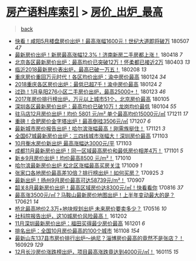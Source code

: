 [房产语料库索引](../../README.md)  > [房价_出炉_最高](房价_出炉_最高.md)
====
> [back](../README.md)

- [快看！咸阳5月楼盘房价出炉！最高涨幅1600元！世纪大道即将破万](http://jkwz.applinzi.com/ittc/7100420699074331665.html#%E5%BF%AB%E7%9C%8B%EF%BC%81%E5%92%B8%E9%98%B35%E6%9C%88%E6%A5%BC%E7%9B%98%E6%88%BF%E4%BB%B7%E5%87%BA%E7%82%89%EF%BC%81%E6%9C%80%E9%AB%98%E6%B6%A8%E5%B9%851600%E5%85%83%EF%BC%81%E4%B8%96%E7%BA%AA%E5%A4%A7%E9%81%93%E5%8D%B3%E5%B0%86%E7%A0%B4%E4%B8%87) 180507 *47* 
- [最新房价出炉！新房最高涨幅12.3%！济南新房二手房都上涨！](http://jkwz.applinzi.com/ittc/7093424654503117834.html#%E6%9C%80%E6%96%B0%E6%88%BF%E4%BB%B7%E5%87%BA%E7%82%89%EF%BC%81%E6%96%B0%E6%88%BF%E6%9C%80%E9%AB%98%E6%B6%A8%E5%B9%8512.3%25%EF%BC%81%E6%B5%8E%E5%8D%97%E6%96%B0%E6%88%BF%E4%BA%8C%E6%89%8B%E6%88%BF%E9%83%BD%E4%B8%8A%E6%B6%A8%EF%BC%81) 180418 *7* 
- [北京各区最新房价出炉：最高均价已突破12万！怀柔都已接近2万](http://jkwz.applinzi.com/ittc/7087819009775109131.html#%E5%8C%97%E4%BA%AC%E5%90%84%E5%8C%BA%E6%9C%80%E6%96%B0%E6%88%BF%E4%BB%B7%E5%87%BA%E7%82%89%EF%BC%9A%E6%9C%80%E9%AB%98%E5%9D%87%E4%BB%B7%E5%B7%B2%E7%AA%81%E7%A0%B412%E4%B8%87%EF%BC%81%E6%80%80%E6%9F%94%E9%83%BD%E5%B7%B2%E6%8E%A5%E8%BF%912%E4%B8%87) 180403 *13* 
- [临沂2018最新房价表出炉，最高已破一万五！](http://jkwz.applinzi.com/ittc/7067729749965538310.html#%E4%B8%B4%E6%B2%822018%E6%9C%80%E6%96%B0%E6%88%BF%E4%BB%B7%E8%A1%A8%E5%87%BA%E7%82%89%EF%BC%8C%E6%9C%80%E9%AB%98%E5%B7%B2%E7%A0%B4%E4%B8%80%E4%B8%87%E4%BA%94%EF%BC%81) 180208 *13* 
- [重庆房价重回万元时代！各区均价出炉：渝中房价最高](http://jkwz.applinzi.com/ittc/7062228490428875783.html#%E9%87%8D%E5%BA%86%E6%88%BF%E4%BB%B7%E9%87%8D%E5%9B%9E%E4%B8%87%E5%85%83%E6%97%B6%E4%BB%A3%EF%BC%81%E5%90%84%E5%8C%BA%E5%9D%87%E4%BB%B7%E5%87%BA%E7%82%89%EF%BC%9A%E6%B8%9D%E4%B8%AD%E6%88%BF%E4%BB%B7%E6%9C%80%E9%AB%98) 180124 *34* 
- [2018重庆各区房价出炉：最低已超7千！渝中房价最高](http://jkwz.applinzi.com/ittc/7062228490231743504.html#2018%E9%87%8D%E5%BA%86%E5%90%84%E5%8C%BA%E6%88%BF%E4%BB%B7%E5%87%BA%E7%82%89%EF%BC%9A%E6%9C%80%E4%BD%8E%E5%B7%B2%E8%B6%857%E5%8D%83%EF%BC%81%E6%B8%9D%E4%B8%AD%E6%88%BF%E4%BB%B7%E6%9C%80%E9%AB%98) 180124 *2* 
- [过劲！1月阜阳276小区二手房价出炉，最高25000+！](http://jkwz.applinzi.com/ittc/7061806240185713675.html#%E8%BF%87%E5%8A%B2%EF%BC%811%E6%9C%88%E9%98%9C%E9%98%B3276%E5%B0%8F%E5%8C%BA%E4%BA%8C%E6%89%8B%E6%88%BF%E4%BB%B7%E5%87%BA%E7%82%89%EF%BC%8C%E6%9C%80%E9%AB%9825000%2B%EF%BC%81) 180123 *46* 
- [2017年房价排行榜出炉，万元以上城市51个，北京房价最高](http://jkwz.applinzi.com/ittc/7055040695931241483.html#2017%E5%B9%B4%E6%88%BF%E4%BB%B7%E6%8E%92%E8%A1%8C%E6%A6%9C%E5%87%BA%E7%82%89%EF%BC%8C%E4%B8%87%E5%85%83%E4%BB%A5%E4%B8%8A%E5%9F%8E%E5%B8%8251%E4%B8%AA%EF%BC%8C%E5%8C%97%E4%BA%AC%E6%88%BF%E4%BB%B7%E6%9C%80%E9%AB%98) 180105  
- [深圳各区最新房价出炉：最高均价已破10万！龙岗均价最低](http://jkwz.applinzi.com/ittc/7054686869395080199.html#%E6%B7%B1%E5%9C%B3%E5%90%84%E5%8C%BA%E6%9C%80%E6%96%B0%E6%88%BF%E4%BB%B7%E5%87%BA%E7%82%89%EF%BC%9A%E6%9C%80%E9%AB%98%E5%9D%87%E4%BB%B7%E5%B7%B2%E7%A0%B410%E4%B8%87%EF%BC%81%E9%BE%99%E5%B2%97%E5%9D%87%E4%BB%B7%E6%9C%80%E4%BD%8E) 180104 *55* 
- [驻马店12月房价出炉！均价 5801 元/m² 单个最高均价15000元/㎡](http://jkwz.applinzi.com/ittc/7045874193495753745.html#%E9%A9%BB%E9%A9%AC%E5%BA%9712%E6%9C%88%E6%88%BF%E4%BB%B7%E5%87%BA%E7%82%89%EF%BC%81%E5%9D%87%E4%BB%B7+5801+%E5%85%83%2Fm%C2%B2+%E5%8D%95%E4%B8%AA%E6%9C%80%E9%AB%98%E5%9D%87%E4%BB%B715000%E5%85%83%2F%E3%8E%A1) 171211 *17* 
- [重磅！合肥房价金字塔出炉！最高倒挂3506元/㎡](http://jkwz.applinzi.com/ittc/7044338529528710160.html#%E9%87%8D%E7%A3%85%EF%BC%81%E5%90%88%E8%82%A5%E6%88%BF%E4%BB%B7%E9%87%91%E5%AD%97%E5%A1%94%E5%87%BA%E7%82%89%EF%BC%81%E6%9C%80%E9%AB%98%E5%80%92%E6%8C%823506%E5%85%83%2F%E3%8E%A1) 171207 *6* 
- [最新城市房价报告出炉！哈尔滨涨幅最高！刚需族挺住！](http://jkwz.applinzi.com/ittc/7038309426283414545.html#%E6%9C%80%E6%96%B0%E5%9F%8E%E5%B8%82%E6%88%BF%E4%BB%B7%E6%8A%A5%E5%91%8A%E5%87%BA%E7%82%89%EF%BC%81%E5%93%88%E5%B0%94%E6%BB%A8%E6%B6%A8%E5%B9%85%E6%9C%80%E9%AB%98%EF%BC%81%E5%88%9A%E9%9C%80%E6%97%8F%E6%8C%BA%E4%BD%8F%EF%BC%81) 171121 *3* 
- [全国67城最新房价出炉：三四线城市涨幅大！深圳房价最高](http://jkwz.applinzi.com/ittc/7031680375808590865.html#%E5%85%A8%E5%9B%BD67%E5%9F%8E%E6%9C%80%E6%96%B0%E6%88%BF%E4%BB%B7%E5%87%BA%E7%82%89%EF%BC%9A%E4%B8%89%E5%9B%9B%E7%BA%BF%E5%9F%8E%E5%B8%82%E6%B6%A8%E5%B9%85%E5%A4%A7%EF%BC%81%E6%B7%B1%E5%9C%B3%E6%88%BF%E4%BB%B7%E6%9C%80%E9%AB%98) 171103  
- [10月衡水房价新出炉 最高涨幅达3000元/平](http://jkwz.applinzi.com/ittc/7031652960885539857.html#10%E6%9C%88%E8%A1%A1%E6%B0%B4%E6%88%BF%E4%BB%B7%E6%96%B0%E5%87%BA%E7%82%89+%E6%9C%80%E9%AB%98%E6%B6%A8%E5%B9%85%E8%BE%BE3000%E5%85%83%2F%E5%B9%B3) 171103  
- [成都11月最新房价出炉！同一区域最高房价和最低房价相差4万！](http://jkwz.applinzi.com/ittc/7031012055971267601.html#%E6%88%90%E9%83%BD11%E6%9C%88%E6%9C%80%E6%96%B0%E6%88%BF%E4%BB%B7%E5%87%BA%E7%82%89%EF%BC%81%E5%90%8C%E4%B8%80%E5%8C%BA%E5%9F%9F%E6%9C%80%E9%AB%98%E6%88%BF%E4%BB%B7%E5%92%8C%E6%9C%80%E4%BD%8E%E6%88%BF%E4%BB%B7%E7%9B%B8%E5%B7%AE4%E4%B8%87%EF%BC%81) 171101 *5* 
- [新乡9月房价出炉！均价最高8500 元/m²！](http://jkwz.applinzi.com/ittc/7022812796939666449.html#%E6%96%B0%E4%B9%A19%E6%9C%88%E6%88%BF%E4%BB%B7%E5%87%BA%E7%82%89%EF%BC%81%E5%9D%87%E4%BB%B7%E6%9C%80%E9%AB%988500+%E5%85%83%2Fm%C2%B2%EF%BC%81) 171010  
- [哈尔滨最新房价出炉 松北区涨幅最高买房关注](http://jkwz.applinzi.com/ittc/7022456039356761105.html#%E5%93%88%E5%B0%94%E6%BB%A8%E6%9C%80%E6%96%B0%E6%88%BF%E4%BB%B7%E5%87%BA%E7%82%89+%E6%9D%BE%E5%8C%97%E5%8C%BA%E6%B6%A8%E5%B9%85%E6%9C%80%E9%AB%98%E4%B9%B0%E6%88%BF%E5%85%B3%E6%B3%A8) 171009 *1* 
- [张家口各地房价最高差10倍？排行榜出炉！如何买房？](http://jkwz.applinzi.com/ittc/7017225674119709713.html#%E5%BC%A0%E5%AE%B6%E5%8F%A3%E5%90%84%E5%9C%B0%E6%88%BF%E4%BB%B7%E6%9C%80%E9%AB%98%E5%B7%AE10%E5%80%8D%EF%BC%9F%E6%8E%92%E8%A1%8C%E6%A6%9C%E5%87%BA%E7%82%89%EF%BC%81%E5%A6%82%E4%BD%95%E4%B9%B0%E6%88%BF%EF%BC%9F) 170925 *3* 
- [最新出炉！扬州9月房价最高可达58739元/m²！](http://jkwz.applinzi.com/ittc/7010634621405102864.html#%E6%9C%80%E6%96%B0%E5%87%BA%E7%82%89%EF%BC%81%E6%89%AC%E5%B7%9E9%E6%9C%88%E6%88%BF%E4%BB%B7%E6%9C%80%E9%AB%98%E5%8F%AF%E8%BE%BE58739%E5%85%83%2Fm%C2%B2%EF%BC%81) 170907  
- [韶关8月最新房价出炉！最高区域房价达8300元/㎡！快看看你](http://jkwz.applinzi.com/ittc/7002325661077996561.html#%E9%9F%B6%E5%85%B38%E6%9C%88%E6%9C%80%E6%96%B0%E6%88%BF%E4%BB%B7%E5%87%BA%E7%82%89%EF%BC%81%E6%9C%80%E9%AB%98%E5%8C%BA%E5%9F%9F%E6%88%BF%E4%BB%B7%E8%BE%BE8300%E5%85%83%2F%E3%8E%A1%EF%BC%81%E5%BF%AB%E7%9C%8B%E7%9C%8B%E4%BD%A0) 170816 *37* 
- [最高涨3500元/㎡？马鞍山最新房价地图出炉！上半年变动最大的是？](http://jkwz.applinzi.com/ittc/6981664298605478917.html#%E6%9C%80%E9%AB%98%E6%B6%A83500%E5%85%83%2F%E3%8E%A1%EF%BC%9F%E9%A9%AC%E9%9E%8D%E5%B1%B1%E6%9C%80%E6%96%B0%E6%88%BF%E4%BB%B7%E5%9C%B0%E5%9B%BE%E5%87%BA%E7%82%89%EF%BC%81%E4%B8%8A%E5%8D%8A%E5%B9%B4%E5%8F%98%E5%8A%A8%E6%9C%80%E5%A4%A7%E7%9A%84%E6%98%AF%EF%BC%9F) 170621 *14* 
- [桥北最高地价2.3万+地块规划出炉 未来房价要卖多少？](http://jkwz.applinzi.com/ittc/6968316297581429764.html#%E6%A1%A5%E5%8C%97%E6%9C%80%E9%AB%98%E5%9C%B0%E4%BB%B72.3%E4%B8%87%2B%E5%9C%B0%E5%9D%97%E8%A7%84%E5%88%92%E5%87%BA%E7%82%89+%E6%9C%AA%E6%9D%A5%E6%88%BF%E4%BB%B7%E8%A6%81%E5%8D%96%E5%A4%9A%E5%B0%91%EF%BC%9F) 170516 *10* 
- [社科院报告出炉，这10城房价风险最高！](http://jkwz.applinzi.com/ittc/6907076071685358597.html#%E7%A4%BE%E7%A7%91%E9%99%A2%E6%8A%A5%E5%91%8A%E5%87%BA%E7%82%89%EF%BC%8C%E8%BF%9910%E5%9F%8E%E6%88%BF%E4%BB%B7%E9%A3%8E%E9%99%A9%E6%9C%80%E9%AB%98%EF%BC%81) 161202  
- [11月深圳最新房价出炉：福田买得最少房价最高](http://jkwz.applinzi.com/ittc/6906584840123450373.html#11%E6%9C%88%E6%B7%B1%E5%9C%B3%E6%9C%80%E6%96%B0%E6%88%BF%E4%BB%B7%E5%87%BA%E7%82%89%EF%BC%9A%E7%A6%8F%E7%94%B0%E4%B9%B0%E5%BE%97%E6%9C%80%E5%B0%91%E6%88%BF%E4%BB%B7%E6%9C%80%E9%AB%98) 161201 *6* 
- [排名出炉：全国10月房价最高的100个城市](http://jkwz.applinzi.com/ittc/6897748253432349701.html#%E6%8E%92%E5%90%8D%E5%87%BA%E7%82%89%EF%BC%9A%E5%85%A8%E5%9B%BD10%E6%9C%88%E6%88%BF%E4%BB%B7%E6%9C%80%E9%AB%98%E7%9A%84100%E4%B8%AA%E5%9F%8E%E5%B8%82) 161108 *154* 
- [最新山东137县市房价排行出炉～纳尼？淄博房价最高的竟然不是张店？！](http://jkwz.applinzi.com/ittc/6883367244133827589.html#%E6%9C%80%E6%96%B0%E5%B1%B1%E4%B8%9C137%E5%8E%BF%E5%B8%82%E6%88%BF%E4%BB%B7%E6%8E%92%E8%A1%8C%E5%87%BA%E7%82%89%EF%BD%9E%E7%BA%B3%E5%B0%BC%EF%BC%9F%E6%B7%84%E5%8D%9A%E6%88%BF%E4%BB%B7%E6%9C%80%E9%AB%98%E7%9A%84%E7%AB%9F%E7%84%B6%E4%B8%8D%E6%98%AF%E5%BC%A0%E5%BA%97%EF%BC%9F%EF%BC%81) 160929 *129* 
- [12月长沙房价涨跌榜出炉，项目最高涨跌竟达到4000元/㎡！](http://jkwz.applinzi.com/ittc/6787554220597314565.html#12%E6%9C%88%E9%95%BF%E6%B2%99%E6%88%BF%E4%BB%B7%E6%B6%A8%E8%B7%8C%E6%A6%9C%E5%87%BA%E7%82%89%EF%BC%8C%E9%A1%B9%E7%9B%AE%E6%9C%80%E9%AB%98%E6%B6%A8%E8%B7%8C%E7%AB%9F%E8%BE%BE%E5%88%B04000%E5%85%83%2F%E3%8E%A1%EF%BC%81) 160115 *15* 
